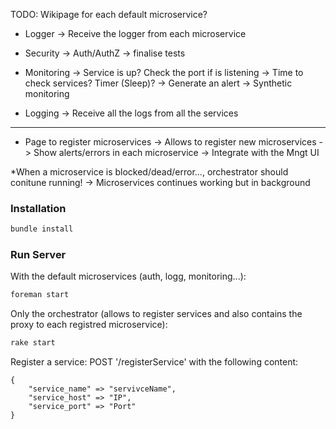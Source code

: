 TODO:
Wikipage for each default microservice?
* Logger
 -> Receive the logger from each microservice

* Security
 -> Auth/AuthZ
    -> finalise tests

* Monitoring
  -> Service is up? Check the port if is listening
    -> Time to check services? Timer (Sleep)?
    -> Generate an alert
  -> Synthetic monitoring

* Logging
  -> Receive all the logs from all the services
  
  
---
* Page to register microservices
    -> Allows to register new microservices
    -> Show alerts/errors in each microservice
    -> Integrate with the Mngt UI

*When a microservice is blocked/dead/error..., orchestrator should conitune running!
    -> Microservices continues working but in background

### Installation

```sh
bundle install
```

### Run Server

With the default microservices (auth, logg, monitoring...):

```sh
foreman start
```

Only the orchestrator (allows to register services and also contains the proxy to each registred microservice):

```sh
rake start
```

Register a service:
POST '/registerService' with the following content:

    {
        "service_name" => "servivceName",
        "service_host" => "IP",
        "service_port" => "Port"
    }